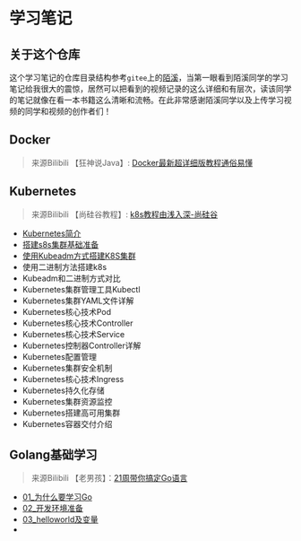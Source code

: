 # 学习笔记

## 关于这个仓库

这个学习笔记的仓库目录结构参考`gitee`上的[陌溪](https://gitee.com/moxi159753/LearningNotes)，当第一眼看到陌溪同学的学习笔记给我很大的震惊，居然可以把看到的视频记录的这么详细和有层次，读该同学的笔记就像在看一本书籍这么清晰和流畅。在此非常感谢陌溪同学以及上传学习视频的同学和视频的创作者们！



## Docker

>来源Bilibili 【狂神说Java】:   [Docker最新超详细版教程通俗易懂](https://www.bilibili.com/video/BV1og4y1q7M4)







## Kubernetes

>来源Bilibili 【尚硅谷教程】:  [k8s教程由浅入深-尚硅谷](https://www.bilibili.com/video/BV1GT4y1A756)

- [Kubernetes简介](./Kubernetes/1_Kubernetes简介/)
- [搭建s8s集群基础准备](./Kubernetes/2_搭建K8S集群前置知识/)
- [使用Kubeadm方式搭建K8S集群](./Kubernetes/3_使用kubeadm方式搭建K8S集群/)
- 使用二进制方法搭建k8s
- Kubeadm和二进制方式对比
- Kubernetes集群管理工具Kubectl
- Kubernetes集群YAML文件详解
- Kubernetes核心技术Pod
- Kubernetes核心技术Controller
- Kubernetes核心技术Service
- Kubernetes控制器Controller详解
- Kubernetes配置管理
- Kubernetes集群安全机制
- Kubernetes核心技术Ingress
- Kubernetes持久化存储
- Kubernetes集群资源监控
- Kubernetes搭建高可用集群
- Kubernetes容器交付介绍





## Golang基础学习

>来源Bilibili 【老男孩】：[21周带你搞定Go语言](https://www.bilibili.com/video/BV1wy4y1r73r)



- [01_为什么要学习Go](./Golang/Golang基础学习/01_为什么要学习Go/)
- [02_开发环境准备](./Golang/Golang基础学习/02_开发前环境准备/)
- [03_helloworld及变量](./Golang/Golang基础学习/03_helloworld及变量/)
- 

